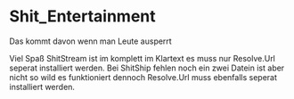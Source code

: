 # Shit_Entertainment
Das kommt davon wenn man Leute ausperrt

Viel Spaß 
ShitStream ist im komplett im Klartext es muss nur Resolve.Url seperat installiert werden.
Bei ShitShip fehlen noch ein zwei Datein ist aber nicht so wild es funktioniert dennoch Resolve.Url muss ebenfalls seperat installiert werden.
